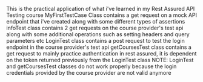 This is the practical application of what i've learned in my Rest Assured API Testing course
MyFirstTestCase Class contains a get request on a mock API endpoint that i've created along with some different types of assertions 
infoTest class contains 2 get requests on the course provider's test api along with some additional operations such as setting headers and query parameters etc
LoginTest class contains a post request to test the login endpoint in the course provider's test api 
getCoursesTest class contains a get request to mainly practice authentication in rest assured, it is dependent on the token returned previously from the LoginTest class
NOTE: LoginTest and getCoursesTest classes do not work properly because the login credentials provided by the course provider are not valid anymore

